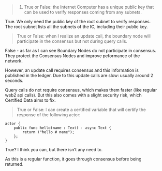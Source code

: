 > 1. True or False: the Internet Computer has a unique public key that can be used to verify responses coming from any subnets.

True. We only need the public key of the root subnet to verify responses. The root subnet lists all the subnets of the IC, including their public key.

> True or False: when I realize an update call, the boundary node will participate in the consensus but not during query calls.

False - as far as I can see Boundary Nodes do not participate in consensus. They protect the Consensus Nodes and improve peformance of the network.

However, an update call requires consensus and this information is published in the ledger. Due to this update calls are slow: usually around 2 seconds.

Query calls do not require consensus, which makes them faster (like regular web2 api calls). But this also comes with a slight security risk, which Certified Data aims to fix.

> True or False: I can create a certified variable that will certify the response of the following actor:

```
actor {
    public func hello(name : Text) : async Text {
        return ("hello # name");
    };
}
```

True? I think you can, but there isn't any need to.

As this is a regular function, it goes through consensus before being returned.
